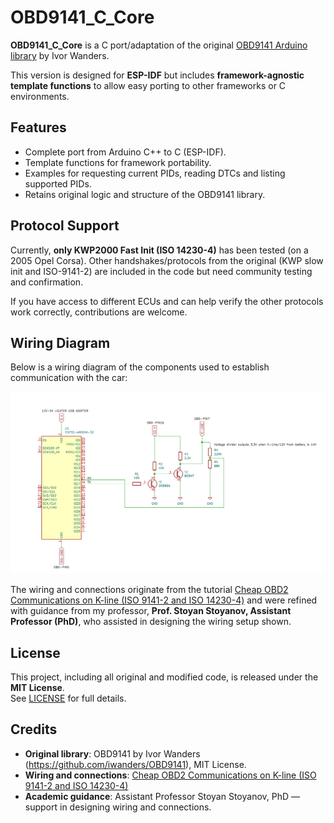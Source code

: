 # OBD9141_C_Core

**OBD9141_C_Core** is a C port/adaptation of the original [OBD9141 Arduino library](https://github.com/iwanders/OBD9141) by Ivor Wanders.  

This version is designed for **ESP-IDF** but includes **framework-agnostic template functions** to allow easy porting to other frameworks or C environments.

## Features

- Complete port from Arduino C++ to C (ESP-IDF).
- Template functions for framework portability.
- Examples for requesting current PIDs, reading DTCs and listing supported PIDs.
- Retains original logic and structure of the OBD9141 library.

## Protocol Support

Currently, **only KWP2000 Fast Init (ISO 14230-4)** has been tested (on a 2005 Opel Corsa). 
Other handshakes/protocols from the original (KWP slow init and ISO-9141-2) are included in the code but need community testing and confirmation.

If you have access to different ECUs and can help verify the other protocols work correctly, contributions are welcome.

## Wiring Diagram

Below is a wiring diagram of the components used to establish communication with the car:

![Wiring Diagram](docs/wiring_diagram.png)  

The wiring and connections originate from the tutorial [Cheap OBD2 Communications on K-line (ISO 9141-2 and ISO 14230-4)](https://www.instructables.com/Low-Cost-OBD2-Communications-on-K-line-ISO-9141-2-/) and were refined with guidance from my professor, **Prof. Stoyan Stoyanov, Assistant Professor (PhD)**, who assisted in designing the wiring setup shown.

## License

This project, including all original and modified code, is released under the **MIT License**.  
See [LICENSE](LICENSE.md) for full details.

## Credits

- **Original library**: OBD9141 by Ivor Wanders (https://github.com/iwanders/OBD9141), MIT License.  
- **Wiring and connections**: [Cheap OBD2 Communications on K-line (ISO 9141-2 and ISO 14230-4)](https://www.instructables.com/Low-Cost-OBD2-Communications-on-K-line-ISO-9141-2-/)  
- **Academic guidance**: Assistant Professor Stoyan Stoyanov, PhD — support in designing wiring and connections.
